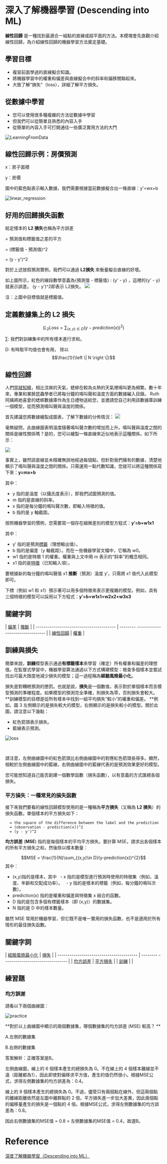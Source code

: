 

# 深入了解機器學習 (Descending into ML)

**線性回歸** 是一種找到最適合一組點的直線或超平面的方法。本模塊會先直觀介紹線性回歸，為介紹線性回歸的機器學習方法奠定基礎。

## 學習目標

- 複習前面學過的直線擬合知識。
- 將機器學習中的權重和偏差與直線擬合中的斜率和偏移關聯起來。
- 大致了解“損失”（loss），詳細了解平方損失。

## 從數據中學習

- 您可以使用很多種複雜的方法從數據中學習
- 但我們可以從簡單且熟悉的內容入手
- 從簡單的內容入手可打開通往一些廣泛實用方法的大門

![LearningFromData](../images/LearningFromData.png)



## 線性回歸示例：房價預測

x：房子面積

y：房價

圖中的藍色點表示輸入數據，我們需要根據當前數據擬合出一條直線：y'=wx+b

![linear_regression](../images/linear_regression.png)

## 好用的回歸損失函數

給定樣本的 **L2 損失**也稱為平方誤差

= 預測值和標籤值之差的平方

= (標籤值 - 預測值)^2

= (y - y')^2

對於上述放假預測實例，我們可以通過 **L2損失** 來衡量擬合直線的好壞。

如上圖所示，紅色的線段數學意義為{預測值 - 標籤值} : {y' - y} ，這裡的{y' - y}就表示誤差。 (y - y')^2即表示 L2損失。
![](../images/L2_loss_figure.png)

注：上圖中目標值就是標籤值。

## 定義數據集上的 L2 損失

$$(L_{2}Loss=\sum_{(x,y)\in D}(y-prediction(x))^{2})$$

∑: 我們對訓練集中的所有樣本進行求和。

D: 有時取平均值也會有用， 除以$$\frac{1}{\left \| N \right \|}$$

## 線性回歸

人們[早就知曉](https://wikipedia.org/wiki/Dolbear's_law)，相比涼爽的天氣，蟋蟀在較為炎熱的天氣裡鳴叫更為頻繁。數十年來，專業和業餘昆蟲學者已將每分鐘的鳴叫聲和溫度方面的數據編入目錄。 Ruth 阿姨將她喜愛的蟋蟀數據庫作為生日禮物送給您，並邀請您自己利用該數據庫訓練一個模型，從而預測鳴叫聲與溫度的關係。

首先建議您將數據繪製成圖表，了解下數據的分佈情況：
![](../images/0003_tempature.png)

毫無疑問，此曲線圖表明溫度隨著鳴叫聲次數的增加而上升。鳴叫聲與溫度之間的關係是線性關係嗎？是的，您可以繪製一條直線來近似地表示這種關係，如下所示：

![](../images/0003_linear.png)

事實上，雖然該直線並未精確無誤地經過每個點，但針對我們擁有的數據，清楚地顯示了鳴叫聲與溫度之間的關係。只需運用一點代數知識，您就可以將這種關係​​寫下來：**y=mx+b**

其中：

- y 指的是溫度（以攝氏度表示），即我們試圖預測的值。
- m 指的是直線的斜率。
- x 指的是每分鐘的鳴叫聲次數，即輸入特徵的值。
- b 指的是 y 軸截距。

按照機器學習的慣例，您需要寫一個存在細微差別的模型方程式：**y′=b+w1x1**

其中：

- y′ 指的是預測[標籤](https://developers.google.com/machine-learning/crash-course/framing/ml-terminology#labels)（理想輸出值）。
- b 指的是偏差（y 軸截距）。而在一些機器學習文檔中，它稱為 w0。
- w1 指的是特徵 1 的權重。權重與上文中用 m 表示的“斜率”的概念相同。
- x1 指的是[特徵](https://developers.google.com/machine-learning/crash-course/framing/ml-terminology#features)（已知輸入項）。

要根據新的每分鐘的鳴叫聲值 x1 **推斷**（預測）溫度 y′，只需將 x1 值代入此模型即可。

下標（例如 w1 和 x1）預示著可以用多個特徵來表示更複雜的模型。例如，具有三個特徵的模型可以採用以下方程式：**y′=b+w1x1+w2x2+w3x3**

## 關鍵字詞

| [偏差](https://developers.google.com/machine-learning/glossary#bias) | [推斷](https://developers.google.com/machine-learning/glossary#inference) |
| ---------------------------------------- | -------- -------------------------------- |
| [線性回歸](https://developers.google.com/machine-learning/glossary#linear_regression) | [權重](https://developers.google.com/machine-learning/glossary#weight) |

## 訓練與損失

簡單來說，**訓練**模型表示通過**有標籤樣本**來學習（確定）所有權重和偏差的理想值。在監督式學習中，機器學習算法通過以下方式構建模型：檢查多個樣本並嘗試找出可最大限度地減少損失的模型；這一過程稱為**經驗風險最小化**。

損失是對糟糕預測的懲罰。也就是說，**損失**是一個數值，表示對於單個樣本而言模型預測的準確程度。如果模型的預測完全準確，則損失為零，否則損失會較大。 **訓練模型的目標是從所有樣本中找到一組平均損失“較小”的權重和偏差。 **例如，圖 3 左側顯示的是損失較大的模型，右側顯示的是損失較小的模型。關於此圖，請注意以下幾點：

- 紅色箭頭表示損失。
- 藍線表示預測。

![loss](../images/0003_loss.png)

 

請注意，左側曲線圖中的紅色箭頭比右側曲線圖中的對應紅色箭頭長得多。顯然，相較於左側曲線圖中的藍線，右側曲線圖中的藍線代表的是預測效果更好的模型。

您可能想知道自己能否創建一個數學函數（損失函數），以有意義的方式匯總各個損失。

### 平方損失：一種常見的損失函數

接下來我們要看的線性回歸模型使用的是一種稱為**平方損失**（又稱為 **L2 損失**）的損失函數。單個樣本的平方損失如下：

```
  = the square of the difference between the label and the prediction
  = (observation - prediction(x))^2
  = (y - y')^2
```

**均方誤差** (**MSE**) 指的是每個樣本的平均平方損失。要計算 MSE，請求出各個樣本的所有平方損失之和，然後除以樣本數量：

$$MSE = \frac{1}{N}\sum_{(x,y)\in D}(y-prediction(x))^{2}$$
其中：

- (x,y)指的是樣本，其中
  - x 指的是模型進行預測時使用的特徵集（例如，溫度、年齡和交配成功率）。
  - y 指的是樣本的標籤（例如，每分鐘的鳴叫次數）。
- prediction(x) 指的是權重和偏差與特徵集 x 結合的函數。
- D 指的是包含多個有標籤樣本（即 (x,y)）的數據集。
- N 指的是 D 中的樣本數量。

雖然 MSE 常用於機器學習，但它既不是唯一實用的損失函數，也不是適用於所有情形的最佳損失函數。

## 關鍵字詞

| [經驗風險最小化](https://developers.google.com/machine-learning/glossary#ERM) | [損失](https://developers.google.com/machine-learning/glossary#loss) |
| ---------------------------------------- | -------- -------------------------------- |
| [均方誤差](https://developers.google.com/machine-learning/glossary#MSE) | [平方損失](https://developers.google.com/machine-learning/glossary#squared_loss) |
| [訓練](https://developers.google.com/machine-learning/glossary#training) | |

## 練習題

### 均方誤差

請看以下兩個曲線圖：

![practice](../images/0003_practice.png)

**對於以上曲線圖中顯示的兩個數據集，哪個數據集的均方誤差 (MSE) 較高？ **

A.左側的數據集

B.右側的數據集

答案解析：正確答案是B。

左側曲線圖，線上的 6 個樣本產生的總損失為 0。不在線上的 4 個樣本離線並不遠（距離都為1），因此即使對偏移求平方值，產生的值仍然很小。根據MSE公式，求得左側數據集的均方誤差為：0.4。

線上的 8 個樣本產生的總損失為 0。不過，儘管只有兩個點在線外，但這兩個點的離線距離依然是左圖中離群點的 2 倍。平方損失進一步加大差異，因此兩個點的偏移量產生的損失是一個點的 4 倍。根據MSE公式，求得左側數據集的均方誤差為：0.8。

因此右側數據集的MSE值 = 0.8 > 左側數據集的MSE值 = 0.4，故選B。



# Reference

[深度了解機器學習（Descending into ML）](https://developers.google.com/machine-learning/crash-course/descending-into-ml)
